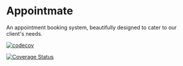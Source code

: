 # Appointmate
An appointment booking system, beautifully designed to cater to our client's needs.

[![codecov](https://codecov.io/gh/Appointment-software-design/Appointment-booking-system/branch/main/graph/badge.svg)](https://codecov.io/gh/Appointment-software-design/Appointment-booking-system)


[![Coverage Status](https://coveralls.io/repos/github/Appointmate-software-design/Appointment-booking-system/badge.svg)](https://coveralls.io/github/Appointmate-software-design/Appointment-booking-system)